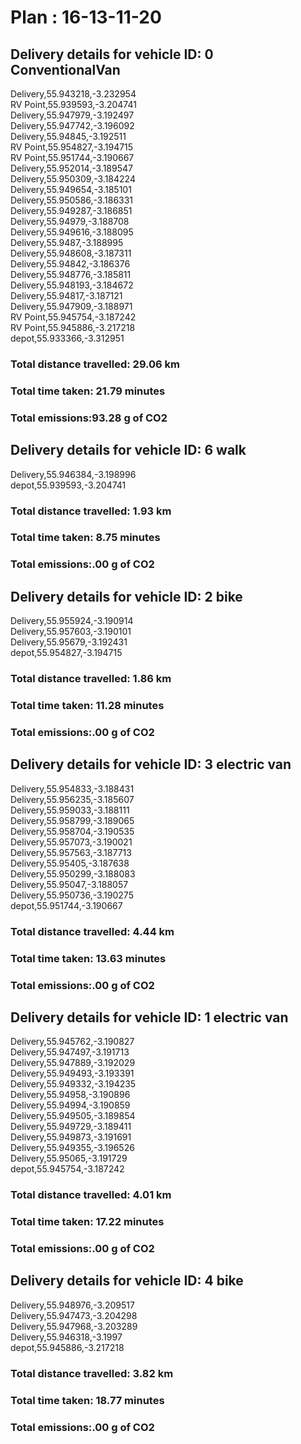 # Plan : 16-13-11-20
## Delivery details for vehicle ID: 0 ConventionalVan 
Delivery,55.943218,-3.232954<br>RV Point,55.939593,-3.204741<br>Delivery,55.947979,-3.192497<br>Delivery,55.947742,-3.196092<br>Delivery,55.94845,-3.192511<br>RV Point,55.954827,-3.194715<br>RV Point,55.951744,-3.190667<br>Delivery,55.952014,-3.189547<br>Delivery,55.950309,-3.184224<br>Delivery,55.949654,-3.185101<br>Delivery,55.950586,-3.186331<br>Delivery,55.949287,-3.186851<br>Delivery,55.94979,-3.188708<br>Delivery,55.949616,-3.188095<br>Delivery,55.9487,-3.188995<br>Delivery,55.948608,-3.187311<br>Delivery,55.94842,-3.186376<br>Delivery,55.948776,-3.185811<br>Delivery,55.948193,-3.184672<br>Delivery,55.94817,-3.187121<br>Delivery,55.947909,-3.188971<br>RV Point,55.945754,-3.187242<br>RV Point,55.945886,-3.217218<br>depot,55.933366,-3.312951<br>
### Total distance travelled: 29.06 km 
### Total time taken: 21.79 minutes 
### Total emissions:93.28 g of CO2
## Delivery details for vehicle ID: 6 walk 
Delivery,55.946384,-3.198996<br>depot,55.939593,-3.204741<br>
### Total distance travelled: 1.93 km 
### Total time taken: 8.75 minutes 
### Total emissions:.00 g of CO2
## Delivery details for vehicle ID: 2 bike 
Delivery,55.955924,-3.190914<br>Delivery,55.957603,-3.190101<br>Delivery,55.95679,-3.192431<br>depot,55.954827,-3.194715<br>
### Total distance travelled: 1.86 km 
### Total time taken: 11.28 minutes 
### Total emissions:.00 g of CO2
## Delivery details for vehicle ID: 3 electric van 
Delivery,55.954833,-3.188431<br>Delivery,55.956235,-3.185607<br>Delivery,55.959033,-3.188111<br>Delivery,55.958799,-3.189065<br>Delivery,55.958704,-3.190535<br>Delivery,55.957073,-3.190021<br>Delivery,55.957563,-3.187713<br>Delivery,55.95405,-3.187638<br>Delivery,55.950299,-3.188083<br>Delivery,55.95047,-3.188057<br>Delivery,55.950736,-3.190275<br>depot,55.951744,-3.190667<br>
### Total distance travelled: 4.44 km 
### Total time taken: 13.63 minutes 
### Total emissions:.00 g of CO2
## Delivery details for vehicle ID: 1 electric van 
Delivery,55.945762,-3.190827<br>Delivery,55.947497,-3.191713<br>Delivery,55.947889,-3.192029<br>Delivery,55.949493,-3.193391<br>Delivery,55.949332,-3.194235<br>Delivery,55.94958,-3.190896<br>Delivery,55.94994,-3.190859<br>Delivery,55.949505,-3.189854<br>Delivery,55.949729,-3.189411<br>Delivery,55.949873,-3.191691<br>Delivery,55.949355,-3.196526<br>Delivery,55.95065,-3.191729<br>depot,55.945754,-3.187242<br>
### Total distance travelled: 4.01 km 
### Total time taken: 17.22 minutes 
### Total emissions:.00 g of CO2
## Delivery details for vehicle ID: 4 bike 
Delivery,55.948976,-3.209517<br>Delivery,55.947473,-3.204298<br>Delivery,55.947968,-3.203289<br>Delivery,55.946318,-3.1997<br>depot,55.945886,-3.217218<br>
### Total distance travelled: 3.82 km 
### Total time taken: 18.77 minutes 
### Total emissions:.00 g of CO2
